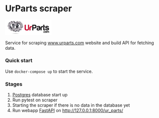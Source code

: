 # UrParts scraper
<img src="UrParts-company.jpeg" alt="UrPartsLogo" width="150"/>

Service for scraping www.urparts.com website and build API for fetching data.

### Quick start
Use ```docker-compose up``` to start the service.

### Stages
1. [Postgres](https://www.postgresql.org/) database start up
2. Run pytest on scraper
3. Starting the scraper if there is no data in the database yet
4. Run webapp [FastAPI](https://fastapi.tiangolo.com/) on http://127.0.0.1:8000/ur_parts/

